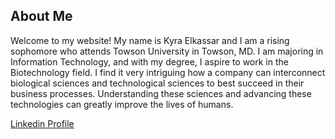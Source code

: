 ## About Me 

Welcome to my website! My name is Kyra Elkassar and I am a rising sophomore who attends Towson University in Towson, MD. I am majoring in Information Technology, and with my degree, I aspire to work in the Biotechnology field. I find it very intriguing how a company can interconnect biological sciences and technological sciences to best succeed in their business processes. Understanding these sciences and advancing these technologies can greatly improve the lives of humans.


[Linkedin Profile](https://www.linkedin.com/in/kyra-elkassar-0b4a35291/)

